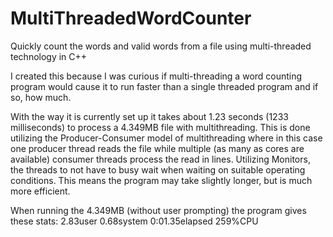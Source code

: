 # MultiThreadedWordCounter
Quickly count the words and valid words from a file using multi-threaded technology in C++

I created this because I was curious if multi-threading a word counting program would cause it to run faster than a single threaded program and if so, how much.

With the way it is currently set up it takes about 1.23 seconds (1233 milliseconds) to process a 4.349MB file with multithreading. This is done utilizing the Producer-Consumer model of multithreading where in this case one producer thread reads the file while multiple (as many as cores are available) consumer threads process the read in lines. Utilizing Monitors, the threads to not have to busy wait when waiting on suitable operating conditions. This means the program may take slightly longer, but is much more efficient.

When running the 4.349MB (without user prompting) the program gives these stats: 2.83user 0.68system 0:01.35elapsed 259%CPU

